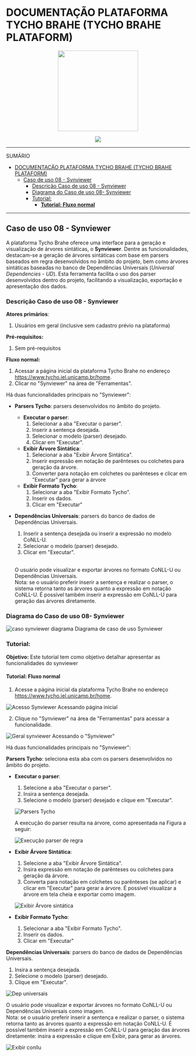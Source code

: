 # DOCUMENTAÇÃO PLATAFORMA TYCHO BRAHE (TYCHO BRAHE PLATAFORM)

<center>
<figure>
<img src="../imagens/logo_tycho1.png" width=220 height=220>
</figure>

<img src = "../imagens/logo_tycho2.png">
</center>

---

SUMÁRIO

- [DOCUMENTAÇÃO PLATAFORMA TYCHO BRAHE (TYCHO BRAHE PLATAFORM)](#documentação-plataforma-tycho-brahe-tycho-brahe-plataform)
  - [Caso de uso 08 - Synviewer](#caso-de-uso-08---synviewer)
    - [Descrição Caso de uso 08 - Synviewer](#descrição-caso-de-uso-08---synviewer)
    - [Diagrama do Caso de uso 08- Synviewer](#diagrama-do-caso-de-uso-08--synviewer)
    - [Tutorial:](#tutorial)
      - [**Tutorial: Fluxo normal**](#tutorial-fluxo-normal)

---

## Caso de uso 08 - Synviewer

A plataforma Tycho Brahe oferece uma interface para a geração e visualização de árvores sintáticas, o **Synviewer**. Dentre as funcionalidades, destacam-se a geração de árvores sintáticas com base em parsers baseados em regra desenvolvidos no âmbito do projeto, bem como árvores sintáticas baseadas no banco de Dependências Universais (_Universal Dependencies - UD_). Esta ferramenta facilita o uso dos parser desenvolvidos dentro do projeto, facilitando a visualização, exportação e apresentação dos dados.

### Descrição Caso de uso 08 - Synviewer

**Atores primários**:

1. Usuários em geral (inclusive sem cadastro prévio na plataforma)

**Pré-requisitos:**

1. Sem pré-requisitos

**Fluxo normal:**

1. Acessar a página inicial da plataforma Tycho Brahe no endereço <https://www.tycho.iel.unicamp.br/home>.
2. Clicar no "Synviewer" na área de "Ferramentas".

Há duas funcionalidades principais no "Synviewer":

- **Parsers Tycho**: parsers desenvolvidos no âmbito do projeto.

  - **Executar o parser**:
    1. Selecionar a aba "Executar o parser".
    2. Inserir a sentença desejada.
    3. Selecionar o modelo (parser) desejado.
    4. Clicar em "Executar".
  - **Exibir Árvore Sintática**:
    1. Selecionar a aba "Exibir Árvore Sintática".
    2. Inserir expressão em notação de parênteses ou colchetes para geração da árvore.
    3. Converter para notação em colchetes ou parênteses e clicar em "Executar" para gerar a árvore
  - **Exibir Formato Tycho**:
    1. Selecionar a aba "Exibir Formato Tycho".
    2. Inserir os dados.
    3. Clicar em "Executar" <!--REVISAR: ESTA FUNCIONALIDADE NÃO APRESENTA COMPORTAMENTO...TALVEZ TENHA TESTADO A ENTRADA ERRADA-->

- **Dependências Universais**: parsers do banco de dados de Dependências Universais.

  1. Inserir a sentença desejada ou inserir a expressão no modelo CoNLL-U.
  2. Selecionar o modelo (parser) desejado.
  3. Clicar em "Executar".<br><br>

  O usuário pode visualizar e exportar árvores no formato CoNLL-U ou Dependências Universais.<br>
  Nota: se o usuário preferir inserir a sentença e realizar o parser, o sistema retorna tanto as árvores quanto a expressão em notação CoNLL-U. É possível também inserir a expressão em CoNLL-U para geração das árvores diretamente.

### Diagrama do Caso de uso 08- Synviewer

![caso synviewer diagrama](../imagens/synviewer/caso_synviewer_diagram.png)
Diagrama de caso de uso Synviewer

### Tutorial:

**Objetivo:**
Este tutorial tem como objetivo detalhar apresentar as funcionalidades do synviewer
#### **Tutorial: Fluxo normal**

1. Acesse a página inicial da plataforma Tycho Brahe no endereço <https://www.tycho.iel.unicamp.br/home>.

![Acesso Synviewer](../imagens/synviewer/syn_1.png)
Acessando página inicial

2. Clique no "Synviewer" na área de "Ferramentas" para acessar a funcionalidade.

![Geral synviewer](../imagens/synviewer/syn_2.png)
Acessando o "Synviewer"

Há duas funcionalidades principais no "Synviewer":

**Parsers Tycho**: seleciona esta aba com os parsers desenvolvidos no âmbito do projeto.

- **Executar o parser**:

  1. Selecione a aba "Executar o parser".
  2. Insira a sentença desejada.
  3. Selecione o modelo (parser) desejado e clique em "Executar".

  ![Parsers Tycho](../imagens/synviewer/syn_3.png)

  A execução do parser resulta na árvore, como apresentada na Figura a seguir:

  ![Execução parser de regra](../imagens/synviewer/syn_4.png)

- **Exibir Árvore Sintática**:

  1. Selecione a aba "Exibir Árvore Sintática".
  2. Insira expressão em notação de parênteses ou colchetes para geração da árvore.
  3. Converta para notação em colchetes ou parênteses (se aplicar) e clicar em "Executar" para gerar a árvore. É possível visualizar a árvore em tela cheia e exportar como imagem.

  ![Exibir Árvore sintática](../imagens/synviewer/syn_5.png)

- **Exibir Formato Tycho**:
  1. Selecionar a aba "Exibir Formato Tycho".
  2. Inserir os dados.
  3. Clicar em "Executar" <!--REVISAR: ESTA FUNCIONALIDADE NÃO APRESENTA COMPORTAMENTO...TALVEZ TENHA TESTADO A ENTRADA ERRADA-->

**Dependências Universais**: parsers do banco de dados de Dependências Universais.

1. Insira a sentença desejada.
2. Selecione o modelo (parser) desejado.
3. Clique em "Executar".

![Dep universais](../imagens/synviewer/syn_6.png)

O usuário pode visualizar e exportar árvores no formato CoNLL-U ou Dependências Universais como imagem.<br>
Nota: se o usuário preferir inserir a sentença e realizar o parser, o sistema retorna tanto as árvores quanto a expressão em notação CoNLL-U. É possível também inserir a expressão em CoNLL-U para geração das árvores diretamente: insira a expressão e clique em Exibir, para gerar as árvores.

![Exibir conllu](../imagens/synviewer/syn_7.png)
